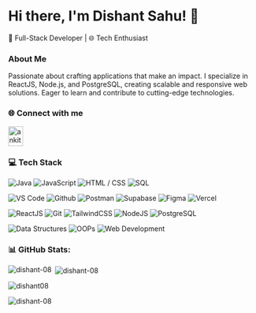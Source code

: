 

<!--
**dishant-08/dishant-08** is a ✨ _special_ ✨ repository because its `README.md` (this file) appears on your GitHub profile.

Here are some ideas to get you started:

- 🔭 I’m currently working on ...
- 🌱 I’m currently learning ...
- 👯 I’m looking to collaborate on ...
- 🤔 I’m looking for help with ...
- 💬 Ask me about ...
- 📫 How to reach me: ...
- 😄 Pronouns: ...
- ⚡ Fun fact: ...
-->

# Hi there, I'm Dishant Sahu! 👋

🚀 Full-Stack Developer | 🌐 Tech Enthusiast

### About Me

Passionate about crafting applications that make an impact. I specialize in ReactJS, Node.js, and PostgreSQL, creating scalable and responsive web solutions. Eager to learn and contribute to cutting-edge technologies.


<h3 align="left"> 🌐 Connect with me</h3>
<a href="https://www.linkedin.com/in/dishant-sahu-b18240244)" target="blank"><img align="center" src="https://raw.githubusercontent.com/rahuldkjain/github-profile-readme-generator/master/src/images/icons/Social/linked-in-alt.svg" alt="ankit-kumar-b7730422a" height="40" width="30" /></a>
</p>

<h3 align="left"> 💻 Tech Stack</h3>

![Java](https://img.shields.io/badge/Java-red?style=for-the-badge&logo=java)
![JavaScript](https://img.shields.io/badge/JavaScript-yellow?style=for-the-badge&logo=javascript)
![HTML / CSS](https://img.shields.io/badge/HTML%20%2F%20CSS-orange?style=for-the-badge&logo=html5)
![SQL](https://img.shields.io/badge/SQL-blue?style=for-the-badge&logo=sql)

![VS Code](https://img.shields.io/badge/VS%20Code-blueviolet?style=for-the-badge&logo=visual-studio-code)
![Github](https://img.shields.io/badge/Github-lightgrey?style=for-the-badge&logo=github)
![Postman](https://img.shields.io/badge/Postman-ff69b4?style=for-the-badge&logo=postman)
![Supabase](https://img.shields.io/badge/Supabase-blue?style=for-the-badge&logo=supabase)
![Figma](https://img.shields.io/badge/Figma-purple?style=for-the-badge&logo=figma)
![Vercel](https://img.shields.io/badge/Vercel-black?style=for-the-badge&logo=vercel)

![ReactJS](https://img.shields.io/badge/ReactJS-blue?style=for-the-badge&logo=react)
![Git](https://img.shields.io/badge/Git-red?style=for-the-badge&logo=git)
![TailwindCSS](https://img.shields.io/badge/TailwindCSS-green?style=for-the-badge&logo=tailwind-css)
![NodeJS](https://img.shields.io/badge/NodeJS-green?style=for-the-badge&logo=node.js)
![PostgreSQL](https://img.shields.io/badge/PostgreSQL-blue?style=for-the-badge&logo=postgresql)

![Data Structures](https://img.shields.io/badge/Data%20Structures-orange?style=for-the-badge)
![OOPs](https://img.shields.io/badge/OOPs-lightblue?style=for-the-badge)
![Web Development](https://img.shields.io/badge/Web%20Development-yellow?style=for-the-badge)
<!-- ![Collaboration](https://img.shields.io/badge/Collaboration-success?style=for-the-badge)
![Logical Thinking](https://img.shields.io/badge/Logical%20Thinking-brightgreen?style=for-the-badge)
![Strategic Planning](https://img.shields.io/badge/Strategic%20Planning-blueviolet?style=for-the-badge)
![Time Optimization](https://img.shields.io/badge/Time%20Optimization-ff69b4?style=for-the-badge)
![Flexibility](https://img.shields.io/badge/Flexibility-lightgrey?style=for-the-badge) -->



<h3>📊 GitHub Stats:</h3>

<p><img align="left" src="https://github-readme-stats.vercel.app/api/top-langs?username=dishant-08&show_icons=true&locale=en&layout=compact" alt="dishant-08" /></p>

<p>&nbsp;<img align="center" src="https://github-readme-stats.vercel.app/api?username=dishant-08&show_icons=true&locale=en" alt="dishant-08" /></p>

<p><img align="center" src="https://github-readme-streak-stats.herokuapp.com/?user=dishant-08" alt="dishant08" /></p>

<p align="left"> <img src="https://komarev.com/ghpvc/?username=dishant-08&label=Profile%20views&color=0e75b6&style=flat" alt="dishant-08" /> </p>
